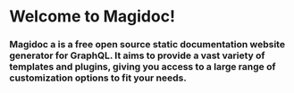 # Welcome to Magidoc!

### Magidoc a is a free open source static documentation website generator for GraphQL. It aims to provide a vast variety of templates and plugins, giving you access to a large range of customization options to fit your needs.
